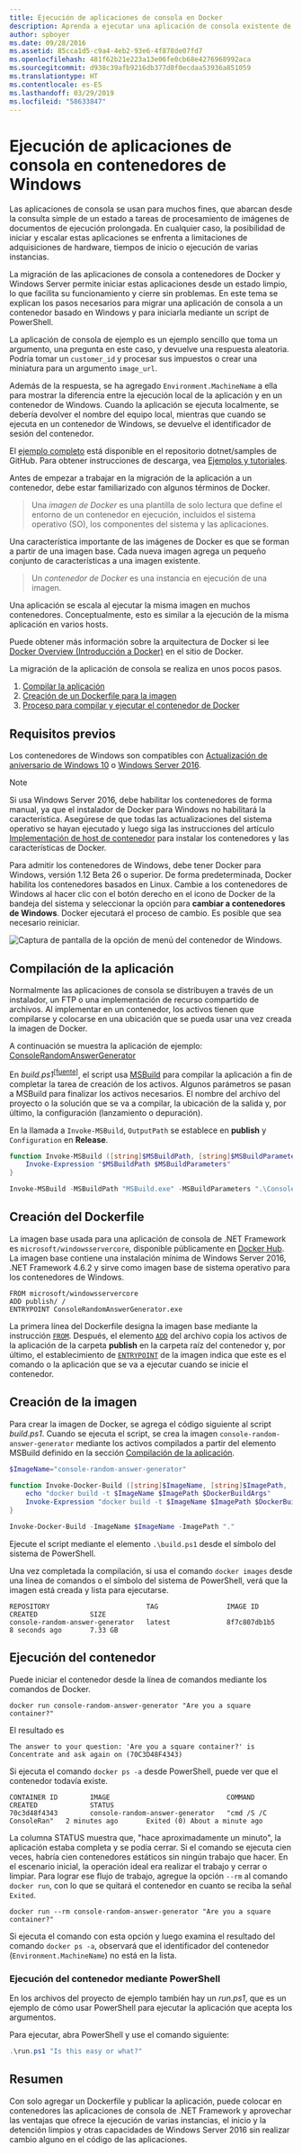 ```yaml
---
title: Ejecución de aplicaciones de consola en Docker
description: Aprenda a ejecutar una aplicación de consola existente de .NET Framework en un contenedor de Docker de Windows.
author: spboyer
ms.date: 09/28/2016
ms.assetid: 85cca1d5-c9a4-4eb2-93e6-4f878de07fd7
ms.openlocfilehash: 481f62b21e223a13e06fe0cb68e4276968992aca
ms.sourcegitcommit: d938c39afb9216db377d0f0ecdaa53936a851059
ms.translationtype: HT
ms.contentlocale: es-ES
ms.lasthandoff: 03/29/2019
ms.locfileid: "58633847"
---
```

# <a name="running-console-applications-in-windows-containers"></a>Ejecución de aplicaciones de consola en contenedores de Windows

Las aplicaciones de consola se usan para muchos fines, que abarcan desde la consulta simple de un estado a tareas de procesamiento de imágenes de documentos de ejecución prolongada. En cualquier caso, la posibilidad de iniciar y escalar estas aplicaciones se enfrenta a limitaciones de adquisiciones de hardware, tiempos de inicio o ejecución de varias instancias.

La migración de las aplicaciones de consola a contenedores de Docker y Windows Server permite iniciar estas aplicaciones desde un estado limpio, lo que facilita su funcionamiento y cierre sin problemas. En este tema se explican los pasos necesarios para migrar una aplicación de consola a un contenedor basado en Windows y para iniciarla mediante un script de PowerShell.

La aplicación de consola de ejemplo es un ejemplo sencillo que toma un argumento, una pregunta en este caso, y devuelve una respuesta aleatoria. Podría tomar un `customer_id` y procesar sus impuestos o crear una miniatura para un argumento `image_url`.

Además de la respuesta, se ha agregado `Environment.MachineName` a ella para mostrar la diferencia entre la ejecución local de la aplicación y en un contenedor de Windows. Cuando la aplicación se ejecuta localmente, se debería devolver el nombre del equipo local, mientras que cuando se ejecuta en un contenedor de Windows, se devuelve el identificador de sesión del contenedor.

El [ejemplo completo](https://github.com/dotnet/samples/tree/master/framework/docker/ConsoleRandomAnswerGenerator) está disponible en el repositorio dotnet/samples de GitHub. Para obtener instrucciones de descarga, vea [Ejemplos y tutoriales](../../samples-and-tutorials/index.md#viewing-and-downloading-samples).

Antes de empezar a trabajar en la migración de la aplicación a un contenedor, debe estar familiarizado con algunos términos de Docker.

> Una *imagen de Docker* es una plantilla de solo lectura que define el entorno de un contenedor en ejecución, incluidos el sistema operativo (SO), los componentes del sistema y las aplicaciones.

Una característica importante de las imágenes de Docker es que se forman a partir de una imagen base. Cada nueva imagen agrega un pequeño conjunto de características a una imagen existente. 

> Un *contenedor de Docker* es una instancia en ejecución de una imagen. 

Una aplicación se escala al ejecutar la misma imagen en muchos contenedores.
Conceptualmente, esto es similar a la ejecución de la misma aplicación en varios hosts.

Puede obtener más información sobre la arquitectura de Docker si lee [Docker Overview (Introducción a Docker)](https://docs.docker.com/engine/understanding-docker/) en el sitio de Docker. 

La migración de la aplicación de consola se realiza en unos pocos pasos.

1. [Compilar la aplicación](#building-the-application)
1. [Creación de un Dockerfile para la imagen](#creating-the-dockerfile)
1. [Proceso para compilar y ejecutar el contenedor de Docker](#creating-the-image)

## <a name="prerequisites"></a>Requisitos previos
Los contenedores de Windows son compatibles con [Actualización de aniversario de Windows 10](https://www.microsoft.com/en-us/software-download/windows10/) o [Windows Server 2016](https://www.microsoft.com/en-us/cloud-platform/windows-server).

> [!NOTE]
>Si usa Windows Server 2016, debe habilitar los contenedores de forma manual, ya que el instalador de Docker para Windows no habilitará la característica. Asegúrese de que todas las actualizaciones del sistema operativo se hayan ejecutado y luego siga las instrucciones del artículo [Implementación de host de contenedor](/virtualization/windowscontainers/deploy-containers/deploy-containers-on-server) para instalar los contenedores y las características de Docker.

Para admitir los contenedores de Windows, debe tener Docker para Windows, versión 1.12 Beta 26 o superior. De forma predeterminada, Docker habilita los contenedores basados en Linux. Cambie a los contenedores de Windows al hacer clic con el botón derecho en el icono de Docker de la bandeja del sistema y seleccionar la opción para **cambiar a contenedores de Windows**. Docker ejecutará el proceso de cambio. Es posible que sea necesario reiniciar.

![Captura de pantalla de la opción de menú del contenedor de Windows.](./media/console/windows-container-option.png)

## <a name="building-the-application"></a>Compilación de la aplicación
Normalmente las aplicaciones de consola se distribuyen a través de un instalador, un FTP o una implementación de recurso compartido de archivos. Al implementar en un contenedor, los activos tienen que compilarse y colocarse en una ubicación que se pueda usar una vez creada la imagen de Docker.

A continuación se muestra la aplicación de ejemplo: [ConsoleRandomAnswerGenerator](https://github.com/dotnet/samples/tree/master/framework/docker/ConsoleRandomAnswerGenerator)

En *build.ps1*<sup>[[fuente]](https://github.com/dotnet/samples/blob/master/framework/docker/ConsoleRandomAnswerGenerator/ConsoleRandomAnswerGenerator/build.ps1)</sup>, el script usa [MSBuild](/visualstudio/msbuild/msbuild) para compilar la aplicación a fin de completar la tarea de creación de los activos. Algunos parámetros se pasan a MSBuild para finalizar los activos necesarios. El nombre del archivo del proyecto o la solución que se va a compilar, la ubicación de la salida y, por último, la configuración (lanzamiento o depuración).

En la llamada a `Invoke-MSBuild`, `OutputPath` se establece en **publish** y `Configuration` en **Release**. 

```powershell
function Invoke-MSBuild ([string]$MSBuildPath, [string]$MSBuildParameters) {
    Invoke-Expression "$MSBuildPath $MSBuildParameters"
}

Invoke-MSBuild -MSBuildPath "MSBuild.exe" -MSBuildParameters ".\ConsoleRandomAnswerGenerator.csproj -p:OutputPath=.\publish -p:Configuration=Release"
```

## <a name="creating-the-dockerfile"></a>Creación del Dockerfile
La imagen base usada para una aplicación de consola de .NET Framework es `microsoft/windowsservercore`, disponible públicamente en [Docker Hub](https://hub.docker.com/r/microsoft/windowsservercore/). La imagen base contiene una instalación mínima de Windows Server 2016, .NET Framework 4.6.2 y sirve como imagen base de sistema operativo para los contenedores de Windows.

```
FROM microsoft/windowsservercore
ADD publish/ /
ENTRYPOINT ConsoleRandomAnswerGenerator.exe
```
La primera línea del Dockerfile designa la imagen base mediante la instrucción [`FROM`](https://docs.docker.com/engine/reference/builder/#/from). Después, el elemento [`ADD`](https://docs.docker.com/engine/reference/builder/#/add) del archivo copia los activos de la aplicación de la carpeta **publish** en la carpeta raíz del contenedor y, por último, el establecimiento de [`ENTRYPOINT`](https://docs.docker.com/engine/reference/builder/#/entrypoint) de la imagen indica que este es el comando o la aplicación que se va a ejecutar cuando se inicie el contenedor. 

## <a name="creating-the-image"></a>Creación de la imagen
Para crear la imagen de Docker, se agrega el código siguiente al script *build.ps1*. Cuando se ejecuta el script, se crea la imagen `console-random-answer-generator` mediante los activos compilados a partir del elemento MSBuild definido en la sección [Compilación de la aplicación](#building-the-application).

```powershell
$ImageName="console-random-answer-generator"

function Invoke-Docker-Build ([string]$ImageName, [string]$ImagePath, [string]$DockerBuildArgs = "") {
    echo "docker build -t $ImageName $ImagePath $DockerBuildArgs"
    Invoke-Expression "docker build -t $ImageName $ImagePath $DockerBuildArgs"
}

Invoke-Docker-Build -ImageName $ImageName -ImagePath "."
```

Ejecute el script mediante el elemento `.\build.ps1` desde el símbolo del sistema de PowerShell.

Una vez completada la compilación, si usa el comando `docker images` desde una línea de comandos o el símbolo del sistema de PowerShell, verá que la imagen está creada y lista para ejecutarse.

```
REPOSITORY                        TAG                 IMAGE ID            CREATED             SIZE
console-random-answer-generator   latest              8f7c807db1b5        8 seconds ago       7.33 GB
```

## <a name="running-the-container"></a>Ejecución del contenedor
Puede iniciar el contenedor desde la línea de comandos mediante los comandos de Docker.

```
docker run console-random-answer-generator "Are you a square container?"
```

El resultado es

```
The answer to your question: 'Are you a square container?' is Concentrate and ask again on (70C3D48F4343)
```

Si ejecuta el comando `docker ps -a` desde PowerShell, puede ver que el contenedor todavía existe.

```
CONTAINER ID        IMAGE                             COMMAND                  CREATED             STATUS                          
70c3d48f4343        console-random-answer-generator   "cmd /S /C ConsoleRan"   2 minutes ago       Exited (0) About a minute ago      
```

La columna STATUS muestra que, "hace aproximadamente un minuto", la aplicación estaba completa y se podía cerrar. Si el comando se ejecuta cien veces, habría cien contenedores estáticos sin ningún trabajo que hacer. En el escenario inicial, la operación ideal era realizar el trabajo y cerrar o limpiar. Para lograr ese flujo de trabajo, agregue la opción `--rm` al comando `docker run`, con lo que se quitará el contenedor en cuanto se reciba la señal `Exited`.

```
docker run --rm console-random-answer-generator "Are you a square container?"
```

Si ejecuta el comando con esta opción y luego examina el resultado del comando `docker ps -a`, observará que el identificador del contenedor (`Environment.MachineName`) no está en la lista.

### <a name="running-the-container-using-powershell"></a>Ejecución del contenedor mediante PowerShell
En los archivos del proyecto de ejemplo también hay un *run.ps1*, que es un ejemplo de cómo usar PowerShell para ejecutar la aplicación que acepta los argumentos.

Para ejecutar, abra PowerShell y use el comando siguiente:

```powershell
.\run.ps1 "Is this easy or what?"
```

## <a name="summary"></a>Resumen
Con solo agregar un Dockerfile y publicar la aplicación, puede colocar en contenedores las aplicaciones de consola de .NET Framework y aprovechar las ventajas que ofrece la ejecución de varias instancias, el inicio y la detención limpios y otras capacidades de Windows Server 2016 sin realizar cambio alguno en el código de las aplicaciones.

